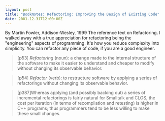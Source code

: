 ```yaml
---
layout: post
title: "BookNotes: Refactoring: Improving the Design of Existing Code"
date: 2001-12-31T12:00:00Z
---
```

By Martin Fowler, Addison-Wesley, 1999
 The reference text on Refactoring.  I walked away with a true
appreciation for refactoring being the "engineering" aspects of
programming.  It's how you reduce complexity into simplicity.
You can refactor any piece of code, if you are a good engineer.


> [p53] *Refactoring* (noun): a change made to the internal
> structure of the software to make it easier to understand and cheaper
> to modify without changing its observable behavior.



> [p54] *Refactor* (verb): to restructure software by
> applying a series of refactorings without changing its observable
> behavior.



> [p387]Whereas applying (and possibly backing out) a series of
> incremental refactorings is fairly natural for Smalltalk and CLOS, the
> cost per iteration (in terms of recompilation and retesting) is higher
> in C++ programs; thus programmers tend to be less willing to make
> these small changes.



